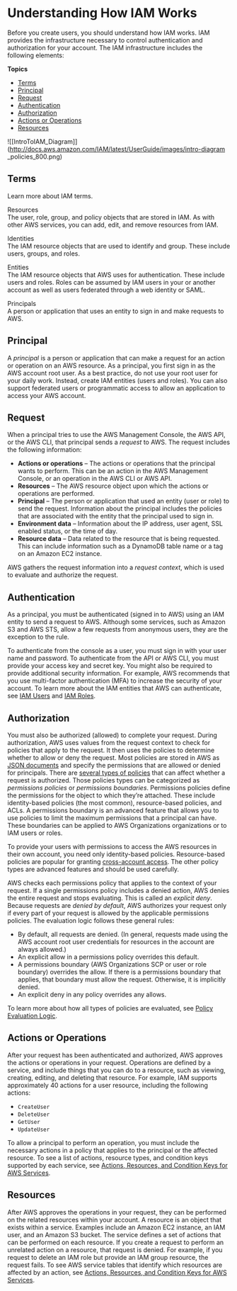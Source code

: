 # Understanding How IAM Works<a name="intro-structure"></a>

Before you create users, you should understand how IAM works\. IAM provides the infrastructure necessary to control authentication and authorization for your account\. The IAM infrastructure includes the following elements:

**Topics**
+ [Terms](#intro-structure-terms)
+ [Principal](#intro-structure-principal)
+ [Request](#intro-structure-request)
+ [Authentication](#intro-structure-authentication)
+ [Authorization](#intro-structure-authorization)
+ [Actions or Operations](#intro-structure-actions)
+ [Resources](#intro-structure-resources)

![\[IntroToIAM_Diagram\]](http://docs.aws.amazon.com/IAM/latest/UserGuide/images/intro-diagram _policies_800.png)

## Terms<a name="intro-structure-terms"></a>

Learn more about IAM terms\.

Resources  
The user, role, group, and policy objects that are stored in IAM\. As with other AWS services, you can add, edit, and remove resources from IAM\.

Identities  
The IAM resource objects that are used to identify and group\. These include users, groups, and roles\.

Entities  
The IAM resource objects that AWS uses for authentication\. These include users and roles\. Roles can be assumed by IAM users in your or another account as well as users federated through a web identity or SAML\. 

Principals  
A person or application that uses an entity to sign in and make requests to AWS\.

## Principal<a name="intro-structure-principal"></a>

A *principal* is a person or application that can make a request for an action or operation on an AWS resource\. As a principal, you first sign in as the AWS account root user\. As a best practice, do not use your root user for your daily work\. Instead, create IAM entities \(users and roles\)\. You can also support federated users or programmatic access to allow an application to access your AWS account\.

## Request<a name="intro-structure-request"></a>

When a principal tries to use the AWS Management Console, the AWS API, or the AWS CLI, that principal sends a *request* to AWS\. The request includes the following information:
+ **Actions or operations** – The actions or operations that the principal wants to perform\. This can be an action in the AWS Management Console, or an operation in the AWS CLI or AWS API\.
+ **Resources** – The AWS resource object upon which the actions or operations are performed\.
+ **Principal** – The person or application that used an entity \(user or role\) to send the request\. Information about the principal includes the policies that are associated with the entity that the principal used to sign in\. 
+ **Environment data** – Information about the IP address, user agent, SSL enabled status, or the time of day\.
+ **Resource data** – Data related to the resource that is being requested\. This can include information such as a DynamoDB table name or a tag on an Amazon EC2 instance\.

AWS gathers the request information into a *request context*, which is used to evaluate and authorize the request\.

## Authentication<a name="intro-structure-authentication"></a>

As a principal, you must be authenticated \(signed in to AWS\) using an IAM entity to send a request to AWS\. Although some services, such as Amazon S3 and AWS STS, allow a few requests from anonymous users, they are the exception to the rule\.

To authenticate from the console as a user, you must sign in with your user name and password\. To authenticate from the API or AWS CLI, you must provide your access key and secret key\. You might also be required to provide additional security information\. For example, AWS recommends that you use multi\-factor authentication \(MFA\) to increase the security of your account\. To learn more about the IAM entities that AWS can authenticate, see [IAM Users](id_users.md) and [IAM Roles](id_roles.md)\.

## Authorization<a name="intro-structure-authorization"></a>

You must also be authorized \(allowed\) to complete your request\. During authorization, AWS uses values from the request context to check for policies that apply to the request\. It then uses the policies to determine whether to allow or deny the request\. Most policies are stored in AWS as [JSON documents](access_policies.md#access_policies-json) and specify the permissions that are allowed or denied for principals\. There are [several types of policies](access_policies.md) that can affect whether a request is authorized\. Those policies types can be categorized as *permissions policies* or *permissions boundaries*\. Permissions policies define the permissions for the object to which they’re attached\. These include identity\-based policies \(the most common\), resource\-based policies, and ACLs\. A permissions boundary is an advanced feature that allows you to use policies to limit the maximum permissions that a principal can have\. These boundaries can be applied to AWS Organizations organizations or to IAM users or roles\.

To provide your users with permissions to access the AWS resources in their own account, you need only identity\-based policies\. Resource\-based policies are popular for granting [cross\-account access](access_permissions-required.md#UserPermissionsAcrossAccounts)\. The other policy types are advanced features and should be used carefully\.

AWS checks each permissions policy that applies to the context of your request\. If a single permissions policy includes a denied action, AWS denies the entire request and stops evaluating\. This is called an *explicit deny*\. Because requests are *denied by default*, AWS authorizes your request only if every part of your request is allowed by the applicable permissions policies\. The evaluation logic follows these general rules:
+ By default, all requests are denied\. \(In general, requests made using the AWS account root user credentials for resources in the account are always allowed\.\) 
+ An explicit allow in a permissions policy overrides this default\.
+ A permissions boundary \(AWS Organizations SCP or user or role boundary\) overrides the allow\. If there is a permissions boundary that applies, that boundary must allow the request\. Otherwise, it is implicitly denied\.
+ An explicit deny in any policy overrides any allows\.

To learn more about how all types of policies are evaluated, see [Policy Evaluation Logic](reference_policies_evaluation-logic.md)\.

## Actions or Operations<a name="intro-structure-actions"></a>

After your request has been authenticated and authorized, AWS approves the actions or operations in your request\. Operations are defined by a service, and include things that you can do to a resource, such as viewing, creating, editing, and deleting that resource\. For example, IAM supports approximately 40 actions for a user resource, including the following actions:
+ `CreateUser`
+ `DeleteUser`
+ `GetUser`
+ `UpdateUser`

To allow a principal to perform an operation, you must include the necessary actions in a policy that applies to the principal or the affected resource\. To see a list of actions, resource types, and condition keys supported by each service, see [Actions, Resources, and Condition Keys for AWS Services](reference_policies_actions-resources-contextkeys.md)\.

## Resources<a name="intro-structure-resources"></a>

After AWS approves the operations in your request, they can be performed on the related resources within your account\. A resource is an object that exists within a service\. Examples include an Amazon EC2 instance, an IAM user, and an Amazon S3 bucket\. The service defines a set of actions that can be performed on each resource\. If you create a request to perform an unrelated action on a resource, that request is denied\. For example, if you request to delete an IAM role but provide an IAM group resource, the request fails\. To see AWS service tables that identify which resources are affected by an action, see [Actions, Resources, and Condition Keys for AWS Services](reference_policies_actions-resources-contextkeys.md)\.